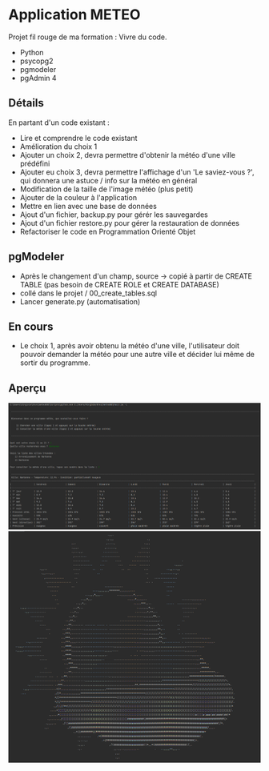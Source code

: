 # Application METEO
Projet fil rouge de ma formation : Vivre du code.

- Python
- psycopg2
- pgmodeler
- pgAdmin 4

## Détails
En partant d'un code existant :
- Lire et comprendre le code existant
- Amélioration du choix 1 
- Ajouter un choix 2, devra permettre d'obtenir la météo d'une ville prédéfini
- Ajouter eu choix 3, devra permettre l'affichage d'un 'Le saviez-vous ?', qui donnera une astuce / info sur la météo en général
- Modification de la taille de l'image météo (plus petit)
- Ajouter de la couleur à l'application
- Mettre en lien avec une base de données
- Ajout d'un fichier, backup.py pour gérér les sauvegardes
- Ajout d'un fichier restore.py pour gérer la restauration de données
- Refactoriser le code en Programmation Orienté Objet

## pgModeler
- Après le changement d'un champ, source -> copié à partir de CREATE TABLE 
(pas besoin de CREATE ROLE et CREATE DATABASE) 
- collé dans le projet / 00_create_tables.sql
- Lancer generate.py (automatisation)


## En cours
- Le choix 1, après avoir obtenu la météo d'une ville, l'utilisateur doit pouvoir demander 
la météo pour une autre ville et décider lui même de sortir du programme.

## Aperçu
![meteoBDD](ressources/images/image_readme/Demande_affichage_prevision_meteo.png)
![meteoBDD](ressources/images/image_readme/Affichage_image_meteo.png)

